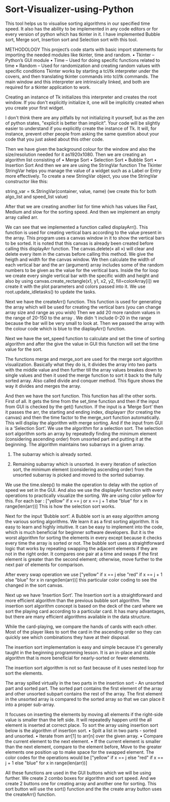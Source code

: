 # Sort-Visualizer-using-Python
This tool helps us to visualise sorting algorithms in our specified time speed. It also has the ability to be implemented in any code editors or for every version of python which has tkinter in it. I have implemented Bubble sort, Merge sort, Insertion sort and Selection sort with this tool.

METHODOLOGY
	This project’s code starts with basic import statements for importing the needed modules like tkinter, time and random.
•	Tkinter – Python’s GUI module
•	Time – Used for doing specific functions related to time
•	Random – Used for randomization and creating random values with specific conditions
Tkinter works by starting a tcl/tk interpreter under the covers, and then translating tkinter commands into tcl/tk commands. The main window and this interpreter are intrinsically linked, and both are required for a tkinter application to work.

Creating an instance of Tk initializes this interpreter and creates the root window. If you don't explicitly initialize it, one will be implicitly created when you create your first widget.

I don't think there are any pitfalls by not initializing it yourself, but as the zen of python states, "explicit is better than implicit". Your code will be slightly easier to understand if you explicitly create the instance of Tk. It will, for instance, prevent other people from asking the same question about your code that you just asked about this other code.

Then we have given the background colour for the window and also the size/resolution needed for it as1920x1080. Then we are creating an algorithm list consisting of 
•	Merge Sort 
•	Selection Sort 
•	Bubble Sort 
•	Insertion Sort
And then we are are using the StringVar function
The Tkinter StringVar helps you manage the value of a widget such as a Label or Entry more effectively. To create a new StringVar object, you use the StringVar constructor like this:

string_var = tk.StringVar(container, value, name)
(we create this for both algo_list and speed_list value)

After that we are creating another list for time which has values like Fast, Medium and slow for the sorting speed. And then we implement an empty array called arr.

We can see that we implemented a function called displayArr(). This function is used for creating vertical bars according to the value present in the array. This program uses a canvas window in it to show the vertical bars to be sorted. It is noted that this canvas is already been created before calling this displayArr function. The canvas.delete(« all ») will clear and delete every item in the canvas before calling this method. We give the heigth and width for the canvas window. We then calculate the width of each vertical bar and the arr (argument) array includes some of the random numbers to be given as the value for the veritical bars. Inside the for loop we create every single vertical bar with the specific width and height and also by using canvas.create_rectangle(x1, y1, x2, y2, fill=colorArray[i]) we create it with the plot parameters and colors passed into it. We use root.update_idletasks() to update the tasks.

Next we have the createArr() function. This function is used for generating the array which will be used for creating the vertical bars  (you can change array size and range as you wish) Then we add 20 more random values in the range of 20-150 to the array . We didn ‘t include 0-20 in the range because the bar will be very small to look at. Then we passed the array with the colour code which is blue to the diaplayArr() function.

Next we have the set_speed function to calculate and set the time of sorting algorithm and after the give the value in GUI this function will set the time value for the sort.

The functions merge and merge_sort are used for the merge sort algorithm visualization. Basically what they do is, it divides the array into two parts with the middle value and then further till the array values breakes down to single values and then it used the merge function to sort it back to the fully sorted array. Also called divide and conquer method. This figure shows the way it divides and merges the array.

                            



And then we have the sort function. This function has all the other sorts. First of all. It gets the time from the set_time function and then if the input from GUI is checked by the get() function. If the input is a ‘Merge Sort’ then it passes the arr, the starting and ending index, displayarr (for creating the canvas) and then the time factor to the merge_sort function automatically. This will display the algorithm with merge sorting.
And if the input from GUI is a ‘Selection Sort’. We use the algorithm for a selection sort. The selection sort algorithm sorts an array by repeatedly finding the minimum element (considering ascending order) from unsorted part and putting it at the beginning. The algorithm maintains two subarrays in a given array. 
1) The subarray which is already sorted. 

2) Remaining subarray which is unsorted. In every iteration of selection sort, the minimum element (considering ascending order) from the unsorted subarray is picked and moved to the sorted subarray.

 


We use the time.sleep() to make the operation to delay with the option of speed we set in the GUI. And also we use the displayArr function with every operations to practically visualize the sorting. We are using color yellow for this. For each bar : ["yellow" if x == j or x == j + 1 else "blue" for x in range(len(arr))]
This is how the selection sort works.

Next for the input ‘Bubble sort’. A Bubble sort is an easy algorithm among the various sorting algorithms. We learn it as a first sorting algorithm. It is easy to learn and highly intuitive. It can be easy to implement into the code, which is much beneficial for beginner software developers. But it is the worst algorithm for sorting the elements in every except because it checks every time the array is sorted or not. The bubble sort uses a straightforward logic that works by repeating swapping the adjacent elements if they are not in the right order. It compares one pair at a time and swaps if the first element is greater than the second element; otherwise, move further to the next pair of elements for comparison.

         



After every swap operation we use ["yellow" if x == j else "red" if x == j + 1 else "blue" for x in range(len(arr))] this particular color coding to see the changed in the sort canvas. 

Next up we have ‘Insertion Sort’. The Insertion sort is a straightforward and more efficient algorithm than the previous bubble sort algorithm. The insertion sort algorithm concept is based on the deck of the card where we sort the playing card according to a particular card. It has many advantages, but there are many efficient algorithms available in the data structure.

While the card-playing, we compare the hands of cards with each other. Most of the player likes to sort the card in the ascending order so they can quickly see which combinations they have at their disposal.

The insertion sort implementation is easy and simple because it's generally taught in the beginning programming lesson. It is an in-place and stable algorithm that is more beneficial for nearly-sorted or fewer elements.

The insertion sort algorithm is not so fast because of it uses nested loop for sort the elements.
                                      
The array spilled virtually in the two parts in the insertion sort - An unsorted part and sorted part.
The sorted part contains the first element of the array and other unsorted subpart contains the rest of the array. The first element in the unsorted array is compared to the sorted array so that we can place it into a proper sub-array.

It focuses on inserting the elements by moving all elements if the right-side value is smaller than the left side.
It will repeatedly happen until the all element is inserted at correct place.
To sort the array using insertion sort below is the algorithm of insertion sort.
•	Spilt a list in two parts - sorted and unsorted.
•	Iterate from arr[1] to arr[n] over the given array.
•	Compare the current element to the next element.
•	If the current element is smaller than the next element, compare to the element before, Move to the greater elements one position up to make space for the swapped element.
The color codes for the operations would be ["yellow" if x == j else "red" if x == j + 1 else "blue" for x in range(len(arr))]


All these functions are used in the GUI buttons which we will be using further. We create 2 combo boxes for algorithm and sort speed. And we create 2 buttons one for creating array and another one for sorting. This sort button will use the sort() function and the the create array button uses the createArr() function.
